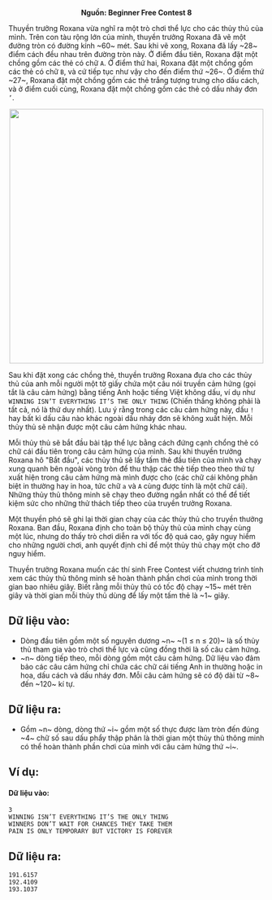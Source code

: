 **<center>Nguồn: Beginner Free Contest 8</center>**

Thuyền trưởng Roxana vừa nghĩ ra một trò chơi thể lực cho các thủy thủ của mình. Trên con tàu rộng lớn của mình, thuyền trưởng Roxana đã vẽ một đường tròn có đường kính ~60~ mét. Sau khi vẽ xong, Roxana đã lấy ~28~ điểm cách đều nhau trên đường tròn này. Ở điểm đầu tiên, Roxana đặt một chồng gồm các thẻ có chữ `A`. Ở điểm thứ hai, Roxana đặt một chồng gồm các thẻ có chữ `B`, và cứ tiếp tục như vậy cho đến điểm thứ ~26~. Ở điểm thứ ~27~, Roxana đặt một chồng gồm các thẻ trắng tượng trưng cho dấu cách, và ở điểm cuối cùng, Roxana đặt một chồng gồm các thẻ có dấu nháy đơn `’`.
<center><img src="inspire.png" width=500px></center>

Sau khi đặt xong các chồng thẻ, thuyền trưởng Roxana đưa cho các thủy thủ của anh mỗi người một tờ giấy chứa một câu nói truyền cảm hứng (gọi tắt là câu cảm hứng) bằng tiếng Anh hoặc tiếng Việt không dấu, ví dụ như `WINNING ISN’T EVERYTHING IT’S THE ONLY THING` (Chiến thắng không phải là tất cả, nó là thứ duy nhất). Lưu ý rằng trong các câu cảm hứng này, dấu `!` hay bất kì dấu câu nào khác ngoài dấu nháy đơn sẽ không xuất hiện. Mỗi thủy thủ sẽ nhận được một câu cảm hứng khác nhau.

Mỗi thủy thủ sẽ bắt đầu bài tập thể lực bằng cách đứng cạnh chổng thẻ có chữ cái đầu tiên trong câu cảm hứng của mình. Sau khi thuyền trưởng Roxana hô "Bắt đầu", các thủy thủ sẽ lấy tấm thẻ đầu tiên của mình và chạy xung quanh bên ngoài vòng tròn để thu thập các thẻ tiếp theo theo thứ tự xuất hiện trong câu cảm hứng mà mình được cho (các chữ cái không phân biệt in thường hay in hoa, tức chữ `a` và `A` cùng được tính là một chữ cái). Những thủy thủ thông minh sẽ chạy theo đường ngắn nhất có thể để tiết kiệm sức cho những thử thách tiếp theo của truyền trưởng Roxana.

Một thuyền phó sẽ ghi lại thời gian chạy của các thủy thủ cho truyền thưởng Roxana. Ban đầu, Roxana định cho toàn bộ thủy thủ của mình chạy cùng một lúc, nhưng do thấy trò chơi diễn ra với tốc độ quá cao, gây nguy hiểm cho những người chơi, anh quyết định chỉ để một thủy thủ chạy một cho đỡ nguy hiểm.

Thuyền trưởng Roxana muốn các thí sinh Free Contest viết chương trình tính xem các thủy thủ thông minh sẽ hoàn thành phần chơi của mình trong thời gian bao nhiêu giây. Biết rằng mỗi thủy thủ có tốc độ chạy ~15~ mét trên giây và thời gian mỗi thủy thủ dùng để lấy một tấm thẻ là ~1~ giây.

## Dữ liệu vào:
- Dòng đầu tiên gồm một số nguyên dương ~n~ ~(1 ≤ n ≤ 20)~ là số thủy thủ tham gia vào trò chơi thể lực và cũng đồng thời là số câu cảm hứng.
- ~n~ dòng tiếp theo, mỗi dòng gồm một câu cảm hứng. Dữ liệu vào đảm bảo các câu cảm hứng chỉ chứa các chữ cái tiếng Anh in thường hoặc in hoa, dấu  cách và dấu nháy đơn. Mỗi câu cảm hứng sẽ có độ dài từ ~8~ đến ~120~ kí tự.

## Dữ liệu ra:
- Gồm ~n~ dòng, dòng thứ ~i~ gồm một số thực được làm tròn đến đúng ~4~ chữ số sau dấu phẩy thập phân là thời gian một thủy thủ thông minh có thể  hoàn thành phần chơi của mình với câu cảm hứng thứ ~i~.

## Ví dụ:
#### Dữ liệu vào:
```
3
WINNING ISN’T EVERYTHING IT’S THE ONLY THING
WINNERS DON’T WAIT FOR CHANCES THEY TAKE THEM
PAIN IS ONLY TEMPORARY BUT VICTORY IS FOREVER
```

## Dữ liệu ra:
```
191.6157
192.4109
193.1037
```